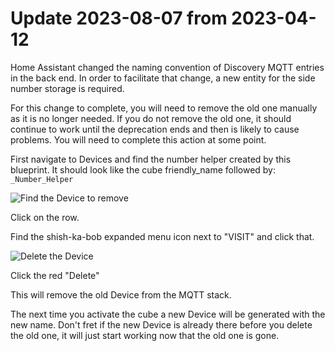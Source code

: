 # Update 2023-08-07 from 2023-04-12

Home Assistant changed the naming convention of Discovery MQTT entries in the back end. In order to facilitate that change, a new entity for the side number storage is required.

For this change to complete, you will need to remove the old one manually as it is no longer needed. If you do not remove the old one, it should continue to work until the deprecation ends and then is likely to cause problems. You will need to complete this action at some point.

First navigate to Devices and find the number helper created by this blueprint. It should look like the cube friendly_name followed by:
    ```_Number_Helper```

![Find the Device to remove](https://github.com/SirGoodenough/HA_Blueprints/blob/master/images/Z2MHelperDevice.png?raw=true "Find the Device to remove")

Click on the row.

Find the shish-ka-bob expanded menu icon next to "VISIT" and click that.

![Delete the Device](https://github.com/SirGoodenough/HA_Blueprints/blob/master/images/UpdasteDeleteMe.png?raw=true "Delete the Device")

Click the red "Delete"

This will remove the old Device from the MQTT stack.

The next time you activate the cube a new Device will be generated with the new name. Don't fret if the new Device is already there before you delete the old one, it will just start working now that the old one is gone.
